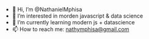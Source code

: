 - 👋 Hi, I’m @NathanielMphisa
- 👀 I’m interested in morden javascript & data science
- 🌱 I’m currently learning modern js + datascience
- 📫 How to reach me: nathymphisa@gmail.com

<!---
NathanielMphisa/NathanielMphisa is a ✨ special ✨ repository because its `README.md` (this file) appears on your GitHub profile.
You can click the Preview link to take a look at your changes.
--->
